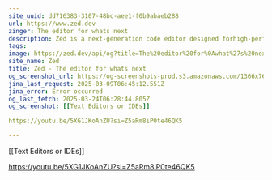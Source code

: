 ```yaml
---
site_uuid: dd716383-3107-48bc-aee1-f0b9abaeb288
url: https://www.zed.dev
zinger: The editor for whats next
description: Zed is a next-generation code editor designed forhigh-performance collaboration with humans and AI.
tags: 
image: https://zed.dev/api/og?title=The%20editor%20for%0Awhat%27s%20next
site_name: Zed
title: Zed - The editor for whats next
og_screenshot_url: https://og-screenshots-prod.s3.amazonaws.com/1366x768/80/false/4ec42a68d8a1a84d2e195e4a8a18812ff14585034898a24648bd4e63992c54cc.jpeg
jina_last_request: 2025-03-09T06:45:12.551Z
jina_error: Error occurred
og_last_fetch: 2025-03-24T06:28:44.805Z
og_screenshot: [[Text Editors or IDEs]]

https://youtu.be/5XG1JKoAnZU?si=Z5aRm8iP0te46QK5

---
```

[[Text Editors or IDEs]]

https://youtu.be/5XG1JKoAnZU?si=Z5aRm8iP0te46QK5
